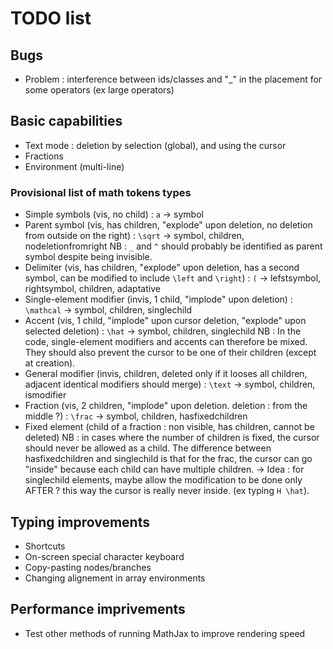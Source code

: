 # TODO list

## Bugs
- Problem : interference between ids/classes and "_" in the placement for some operators (ex large operators)

## Basic capabilities
- Text mode : deletion by selection (global), and using the cursor
- Fractions
- Environment (multi-line)

### Provisional list of math tokens types
- Simple symbols (vis, no child) : `a` -> symbol
- Parent symbol (vis, has children, "explode" upon deletion, no deletion from outside on the right) : `\sqrt` -> symbol, children, nodeletionfromright
NB : `_` and `^` should probably be identified as parent symbol despite being invisible.
- Delimiter (vis, has children, "explode" upon deletion, has a second symbol, can be modified to include `\left` and `\right`) : `(` -> lefstsymbol, rightsymbol, children, adaptative
- Single-element modifier (invis, 1 child, "implode" upon deletion) : `\mathcal` -> symbol, children, singlechild
- Accent (vis, 1 child, "implode" upon cursor deletion, "explode" upon selected deletion) : `\hat` -> symbol, children, singlechild
NB : In the code, single-element modifiers and accents can therefore be mixed. They should also prevent the cursor to be one of their children (except at creation).
- General modifier (invis, children, deleted only if it looses all children, adjacent identical modifiers should merge) : `\text` -> symbol, children, ismodifier
- Fraction (vis, 2 children, "implode" upon deletion. deletion : from the middle ?) : `\frac` -> symbol, children, hasfixedchildren
- Fixed element (child of a fraction : non visible, has children, cannot be deleted)
NB : in cases where the number of children is fixed, the cursor should never be allowed as a child. The difference between hasfixedchildren and singlechild is that for the frac, the cursor can go "inside" because each child can have multiple children.
-> Idea : for singlechild elements, maybe allow the modification to be done only AFTER ? this way the cursor is really never inside. (ex typing `H \hat`).

## Typing improvements
- Shortcuts
- On-screen special character keyboard
- Copy-pasting nodes/branches
- Changing alignement in array environments

## Performance imprivements
- Test other methods of running MathJax to improve rendering speed